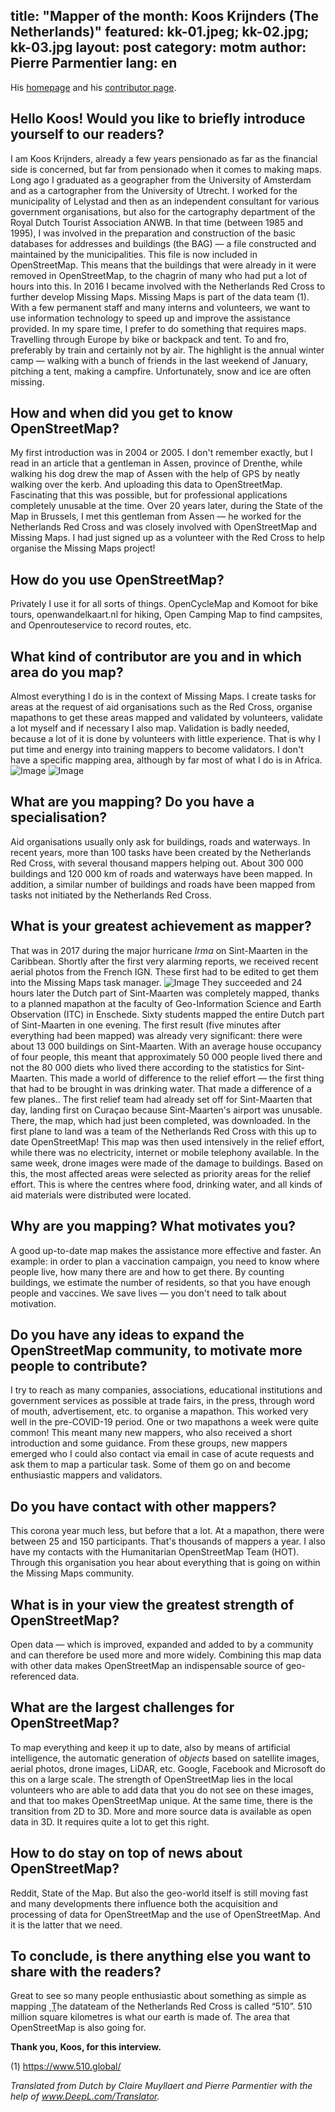 ﻿title: "Mapper of the month: Koos Krijnders (The Netherlands)"
featured: kk-01.jpeg; kk-02.jpg; kk-03.jpg
layout: post
category: motm
author: Pierre Parmentier
lang: en
---

His [homepage](https://www.openstreetmap.org/user/koos%20krijnders) and his [contributor page](https://hdyc.neis-one.org/?koos%20krijnders).

## Hello Koos! Would you like to briefly introduce yourself to our readers?

I am Koos Krijnders, already a few years pensionado as far as the financial side is concerned, but far from pensionado when it comes to making maps. Long ago I graduated as a geographer from the University of Amsterdam and as a cartographer from the University of Utrecht. I worked for the municipality of Lelystad and then as an independent consultant for various government organisations, but also for the cartography department of the Royal Dutch Tourist Association ANWB. In that time (between 1985 and 1995), I was involved in the preparation and construction of the basic databases for addresses and buildings (the BAG) — a file constructed and maintained by the municipalities. This file is now included in OpenStreetMap. This means that the buildings that were already in it were removed in OpenStreetMap, to the chagrin of many who had put a lot of hours into this. 
In 2016 I became involved with the Netherlands Red Cross to further develop Missing Maps. Missing Maps is part of the data team (1). With a few permanent staff and many interns and volunteers, we want to use information technology to speed up and improve the assistance provided. In my spare time, I prefer to do something that requires maps. Travelling through Europe by bike or backpack and tent. To and fro, preferably by train and certainly not by air. The highlight is the annual winter camp — walking with a bunch of friends in the last weekend of January, pitching a tent, making a campfire. Unfortunately, snow and ice are often missing.

## How and when did you get to know OpenStreetMap?

My first introduction was in 2004 or 2005. I don't remember exactly, but I read in an article that a gentleman in Assen, province of Drenthe, while walking his dog drew the map of Assen with the help of GPS by neatly walking over the kerb. And uploading this data to OpenStreetMap. Fascinating that this was possible, but for professional applications completely unusable at the time. Over 20 years later, during the State of the Map in Brussels, I met this gentleman from Assen — he worked for the Netherlands Red Cross and was closely involved with OpenStreetMap and Missing Maps. I had just signed up as a volunteer with the Red Cross to help organise the Missing Maps project!

## How do you use OpenStreetMap?

Privately I use it for all sorts of things. OpenCycleMap and Komoot for bike tours, openwandelkaart.nl for hiking, Open Camping Map to find campsites, and Openrouteservice to record routes, etc. 

## What kind of contributor are you and in which area do you map?

Almost everything I do is in the context of Missing Maps. I create tasks for areas at the request of aid organisations such as the Red Cross, organise mapathons to get these areas mapped and validated by volunteers, validate a lot myself and if necessary I also map. Validation is badly needed, because a lot of it is done by volunteers with little experience. That is why I put time and energy into training mappers to become validators. 
I don't have a specific mapping area, although by far most of what I do is in Africa.
![Image](kk-01.jpeg)
![Image](kk-02.jpg)

## What are you mapping? Do you have a specialisation?

Aid organisations usually only ask for buildings, roads and waterways. 
In recent years, more than 100 tasks have been created by the Netherlands Red Cross, with several thousand mappers helping out. About 300&nbsp;000 buildings and 120&nbsp;000 km of roads and waterways have been mapped. In addition, a similar number of buildings and roads have been mapped from tasks not initiated by the Netherlands Red Cross. 


## What is your greatest achievement as mapper?

That was in 2017 during the major hurricane <em>Irma</em> on Sint-Maarten in the Caribbean. Shortly after the first very alarming reports, we received recent aerial photos from the French IGN. These first had to be edited to get them into the Missing Maps task manager. ![Image](kk-03.jpg) They succeeded and 24 hours later the Dutch part of Sint-Maarten was completely mapped, thanks to a planned mapathon at the faculty of Geo-Information Science and Earth Observation (ITC) in Enschede. Sixty students mapped the entire Dutch part of Sint-Maarten in one evening. The first result (five minutes after everything had been mapped) was already very significant: there were about 13&nbsp;000 buildings on Sint-Maarten. With an average house occupancy of four people, this meant that approximately 50&nbsp;000 people lived there and not the 80&nbsp;000 diets who lived there according to the statistics for Sint-Maarten. This made a world of difference to the relief effort — the first thing that had to be brought in was drinking water. That made a difference of a few planes..
The first relief team had already set off for Sint-Maarten that day, landing first on Curaçao because Sint-Maarten's airport was unusable. There, the map, which had just been completed, was downloaded. In the first plane to land was a team of the Netherlands Red Cross with this up to date OpenStreetMap! This map was then used intensively in the relief effort, while there was no electricity, internet or mobile telephony available. 
In the same week, drone images were made of the damage to buildings. Based on this, the most affected areas were selected as priority areas for the relief effort. This is where the centres where food, drinking water, and all kinds of aid materials were distributed were located.

## Why are you mapping? What motivates you?

A good up-to-date map makes the assistance more effective and faster. An example: in order to plan a vaccination campaign, you need to know where people live, how many there are and how to get there. By counting buildings, we estimate the number of residents, so that you have enough people and vaccines. 
We save lives — you don't need to talk about motivation.

## Do you have any ideas to expand the OpenStreetMap community, to motivate more people to contribute?

I try to reach as many companies, associations, educational institutions and government services as possible at trade fairs, in the press, through word of mouth, advertisement, etc. to organise a mapathon. This worked very well in the pre-COVID-19 period. One or two mapathons a week were quite common! This meant many new mappers, who also received a short introduction and some guidance. From these groups, new mappers emerged who I could also contact via email in case of acute requests and ask them to map a particular task. Some of them go on and become enthusiastic mappers and validators.

## Do you have contact with other mappers?

This corona year much less, but before that a lot. At a mapathon, there were between 25 and 150 participants. That's thousands of mappers a year. 
I also have my contacts with the Humanitarian OpenStreetMap Team (HOT). Through this organisation you hear about everything that is going on within the Missing Maps community. 

## What is in your view the greatest strength of OpenStreetMap?

Open data — which is improved, expanded and added to by a community and can therefore be used more and more widely. Combining this map data with other data makes OpenStreetMap an indispensable source of geo-referenced data. 

## What are the largest challenges for OpenStreetMap?

To map everything and keep it up to date, also by means of artificial intelligence, the automatic generation of <em>objects</em> based on satellite images, aerial photos, drone images, LiDAR, etc. Google, Facebook and Microsoft do this on a large scale. The strength of OpenStreetMap lies in the local volunteers who are able to add data that you do not see on these images, and that too makes OpenStreetMap unique. At the same time, there is the transition from 2D to 3D. More and more source data is available as open data in 3D. It requires quite a lot to get this right.
 
## How to do stay on top of news about OpenStreetMap?

Reddit, State of the Map. But also the geo-world itself is still moving fast and many developments there influence both the acquisition and processing of data for OpenStreetMap and the use of OpenStreetMap. And it is the latter that we need.

## To conclude, is there anything else you want to share with the readers?

Great to see so many people enthusiastic about something as simple as mapping ⃨⃨
The datateam of the Netherlands Red Cross is called “510”. 510 million square kilometres is what our earth is made of. The area that OpenStreetMap is also going for.

**Thank you, Koos, for this interview.**

(1) https://www.510.global/

*Translated from Dutch by Claire Muyllaert and Pierre Parmentier with the help of www.DeepL.com/Translator.*

